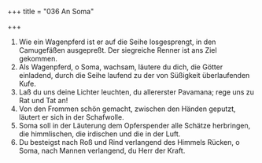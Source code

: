 +++
title = "036 An Soma"

+++


1.	Wie ein Wagenpferd ist er auf die Seihe losgesprengt, in den Camugefäßen ausgepreßt. Der siegreiche Renner ist ans Ziel gekommen.
2.	Als Wagenpferd, o Soma, wachsam, läutere du dich, die Götter einladend, durch die Seihe laufend zu der von Süßigkeit überlaufenden Kufe.
3.	Laß du uns deine Lichter leuchten, du allererster Pavamana; rege uns zu Rat und Tat an!
4.	Von den Frommen schön gemacht, zwischen den Händen geputzt, läutert er sich in der Schafwolle.
5.	Soma soll in der Läuterung dem Opferspender alle Schätze herbringen, die himmlischen, die irdischen und die in der Luft.
6.	Du besteigst nach Roß und Rind verlangend des Himmels Rücken, o Soma, nach Mannen verlangend, du Herr der Kraft.


